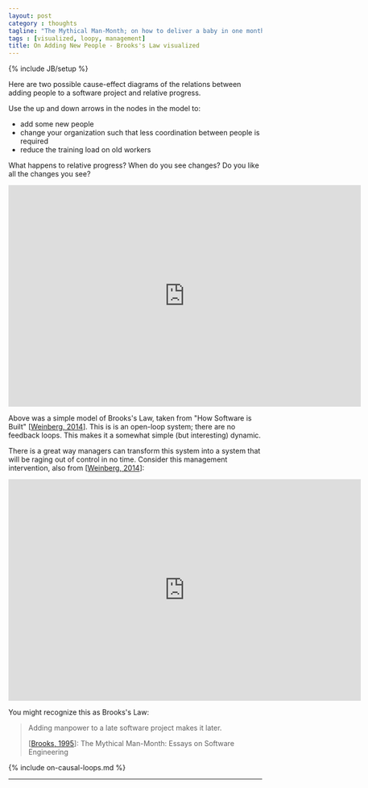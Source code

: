 ```yaml
---
layout: post
category : thoughts
tagline: "The Mythical Man-Month; on how to deliver a baby in one month"
tags : [visualized, loopy, management]
title: On Adding New People - Brooks's Law visualized
---
```


{% include JB/setup %}

Here are two possible cause-effect diagrams
of the relations between adding people to a software project
and relative progress.

Use the up and down arrows in the nodes in the model to:

 * add some new people
 * change your organization 
   such that less coordination between people is required
 * reduce the training load on old workers

What happens to relative progress? When do you see changes? 
Do you like all the changes you see?

<iframe width="700" height="440" frameborder="0" src="http://ncase.me/loopy/v1.1/?embed=1&data=[[[3,588,94,0.5,%22%2523%2520New%2520People%22,5],[4,308,169,0.5,%22Training%2520Load%2520on%2520Old%2520Workers%22,1],[5,873,156,0.5,%22Coordination%2520Required%22,1],[6,303,408,0.5,%22Productive%2520Work%2520Finished%22,1],[7,864,425,0.5,%22Amount%2520of%2520Work%2520to%2520be%2520Done%22,1],[8,599,575,0.5,%22Relative%2520Progress%22,3]],[[3,5,34,1,0],[7,8,12,-1,0],[3,4,-31,1,0],[4,6,-25,-1,0],[6,8,-24,1,0],[5,7,14,1,0]],[],8%5D"></iframe>

Above was a simple model of Brooks's Law,
taken from "How Software is Built" [[Weinberg, 2014]].
This is is an open-loop system; 
there are no feedback loops.
This makes it a somewhat simple (but interesting) dynamic.

There is a great way managers can transform this system 
into a system that will be raging out of control in no time.
Consider this management intervention, also from [[Weinberg, 2014]]:

<iframe width="700" height="440" frameborder="0" src="http://ncase.me/loopy/v1.1/?embed=1&data=[[[3,595,121,0.5,%22%2523%2520New%2520People%22,5],[4,315,196,0.5,%22Training%2520Load%2520on%2520Old%2520Workers%22,1],[5,880,183,0.5,%22Coordination%2520Required%22,1],[6,310,435,0.5,%22Productive%2520Work%2520Finished%22,1],[7,871,452,0.5,%22Amount%2520of%2520Work%2520to%2520be%2520Done%22,1],[8,606,602,0.5,%22Relative%2520Progress%22,3]],[[3,5,34,1,0],[7,8,12,-1,0],[3,4,-31,1,0],[4,6,-25,-1,0],[6,8,-24,1,0],[5,7,14,1,0],[8,3,22,-1,0]],[[701,309,%22Foolish%2520managers%2520%250Ablindly%2520add%2520people%2520%250Awhen%2520relative%2520progress%2520%250Ais%2520low.%22]],9%5D"></iframe>

You might recognize this as Brooks's Law:

> Adding manpower to a late software project makes it later.
>
> [[Brooks, 1995]]: The Mythical Man-Month: Essays on Software Engineering

{% include on-causal-loops.md %}


---

 [loopy]: http://ncase.me/loopy/
 [Weinberg, 2014]: https://leanpub.com/howsoftwareisbuilt
 [Brooks, 1995]: http://my.safaribooksonline.com/book/software-engineering-and-development/project-management/0201835959